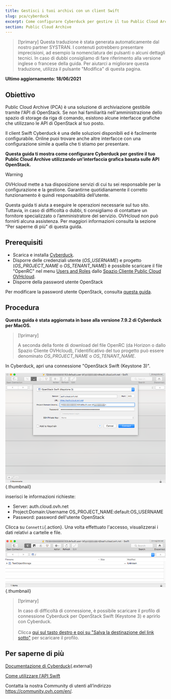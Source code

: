 ```yaml
---
title: Gestisci i tuoi archivi con un client Swift
slug: pca/cyberduck
excerpt: Come configurare Cyberduck per gestire il tuo Public Cloud Archive
section: Public Cloud Archive
---
```


> [!primary]
> Questa traduzione è stata generata automaticamente dal nostro partner SYSTRAN. I contenuti potrebbero presentare imprecisioni, ad esempio la nomenclatura dei pulsanti o alcuni dettagli tecnici. In caso di dubbi consigliamo di fare riferimento alla versione inglese o francese della guida. Per aiutarci a migliorare questa traduzione, utilizza il pulsante "Modifica" di questa pagina.
>

**Ultimo aggiornamento: 18/06/2021**

## Obiettivo

Public Cloud Archive (PCA) è una soluzione di archiviazione gestibile tramite l'API di OpenStack. Se non hai familiarità nell'amministrazione dello spazio di storage da riga di comando, esistono alcune interfacce grafiche che utilizzano le API di OpenStack al tuo posto.

Il client Swift Cyberduck è una delle soluzioni disponibili ed è facilmente configurabile. Online puoi trovare anche altre interfacce con una configurazione simile a quella che ti stiamo per presentare.

**Questa guida ti mostra come configurare Cyberduck per gestire il tuo Public Cloud Archive utilizzando un'interfaccia grafica basata sulle API OpenStack.**

> [!warning]
>
> OVHcloud mette a tua disposizione servizi di cui tu sei responsabile per la configurazione e la gestione. Garantirne quotidianamente il corretto funzionamento è quindi responsabilità dell’utente.
>
> Questa guida ti aiuta a eseguire le operazioni necessarie sul tuo sito. Tuttavia, in caso di difficoltà o dubbi, ti consigliamo di contattare un fornitore specializzato o l’amministratore del servizio. OVHcloud non può fornirti alcuna assistenza. Per maggiori informazioni consulta la sezione “Per saperne di più” di questa guida.
>

## Prerequisiti

- Scarica e installa [Cyberduck](https://cyberduck.io/).
- Disporre delle credenziali utente (*OS_USERNAME*) e progetto (*OS_PROJECT_NAME* o *OS_TENANT_NAME*) è possibile scaricare il file "OpenRC" nel menu [Users and Roles](https://docs.ovh.com/it/public-cloud/impostare-le-variabili-dambiente-openstack/#step-1-recupera-le-variabili) dallo [Spazio Cliente Public Cloud OVHcloud](https://www.ovh.com/auth/?action=gotomanager&from=https://www.ovh.it/&ovhSubsidiary=it).
- Disporre della password utente OpenStack

Per modificare la password utente OpenStack, consulta [questa guida](https://docs.ovh.com/it/public-cloud/modifica-della-password-di-un-utente-openstack/).

## Procedura

**Questa guida è stata aggiornata in base alla versione 7.9.2 di Cyberduck per MacOS.**

> [!primary]
>
> A seconda della fonte di download del file OpenRC (da Horizon o dallo Spazio Cliente OVHcloud), l'identificativo del tuo progetto può essere denominato *OS_PROJECT_NAME* o *OS_TENANT_NAME*.
>

In Cyberduck, apri una connessione "OpenStack Swift (Keystone 3)".

![pca-cyberduck](images/login.png){.thumbnail}

inserisci le informazioni richieste:

- Server: auth.cloud.ovh.net
- Project:Domain:Username OS_PROJECT_NAME:default:OS_USERNAME
- Password: password dell'utente OpenStack

Clicca su `Connetti`{.action}. Una volta effettuato l'accesso, visualizzerai i dati relativi a cartelle e file.

![pca-cyberduck](images/successful-login.png){.thumbnail}

> [!primary]
>
> In caso di difficoltà di connessione, è possibile scaricare il profilo di connessione Cyberduck per OpenStack Swift (Keystone 3) e aprirlo con Cyberduck.
> <br><br>Clicca <a href="https://trac.cyberduck.io/browser/shelves/02.2020/profiles/default/Openstack%20Swift%20(Keystone%203).cyberduckprofile?rev=48724&order=name" download>qui sul tasto destro e poi su "Salva la destinazione del link sotto"</a> per scaricare il profilo.
>

## Per saperne di più

[Documentazione di Cyberduck](https://trac.cyberduck.io/wiki/help/en){.external}

[Come utilizzare l'API Swift](https://docs.ovh.com/it/public-cloud/come_utilizzare_lapi_swift//)

Contatta la nostra Community di utenti all’indirizzo <https://community.ovh.com/en/>.
